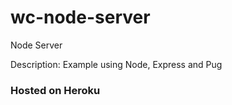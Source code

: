 # wc-node-server
Node Server

Description: Example using Node, Express and Pug 
### Hosted on Heroku

